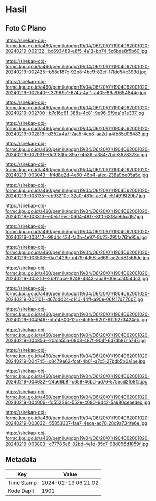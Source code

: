 # Hasil

## Foto C Plano

https://sirekap-obj-formc.kpu.go.id/a460/pemilu/pdpr/19/04/06/20/01/1904062001020-20240219-002132--bc693489-e8f5-4a13-bb74-5c6bde8f5b60.jpg

https://sirekap-obj-formc.kpu.go.id/a460/pemilu/pdpr/19/04/06/20/01/1904062001020-20240219-002425--b58c187c-92b8-4bc9-82ef-17fdd54c399d.jpg

https://sirekap-obj-formc.kpu.go.id/a460/pemilu/pdpr/19/04/06/20/01/1904062001020-20240219-002540--f37969c1-674a-4af1-a405-89a91654844e.jpg

https://sirekap-obj-formc.kpu.go.id/a460/pemilu/pdpr/19/04/06/20/01/1904062001020-20240219-002700--b7c16c61-388a-4c81-9e96-9f9da1b1e337.jpg

https://sirekap-obj-formc.kpu.go.id/a460/pemilu/pdpr/19/04/06/20/01/1904062001020-20240219-002816--d352a4a7-7aa5-4cb8-aa2d-a4fb85d08483.jpg

https://sirekap-obj-formc.kpu.go.id/a460/pemilu/pdpr/19/04/06/20/01/1904062001020-20240219-002931--0d3f81fb-89a7-4539-a384-7bde3678373d.jpg

https://sirekap-obj-formc.kpu.go.id/a460/pemilu/pdpr/19/04/06/20/01/1904062001020-20240219-003043--1f4d8e2d-4e60-46b4-afec-238a9be05a5e.jpg

https://sirekap-obj-formc.kpu.go.id/a460/pemilu/pdpr/19/04/06/20/01/1904062001020-20240219-003135--eb93210c-32a0-481d-ae24-e514918f29b7.jpg

https://sirekap-obj-formc.kpu.go.id/a460/pemilu/pdpr/19/04/06/20/01/1904062001020-20240219-003313--e0e519ec-0604-4817-8fff-63f8ae65cd97.jpg

https://sirekap-obj-formc.kpu.go.id/a460/pemilu/pdpr/19/04/06/20/01/1904062001020-20240219-003412--98d4c434-fa0b-4e97-8b23-295fa76fe95e.jpg

https://sirekap-obj-formc.kpu.go.id/a460/pemilu/pdpr/19/04/06/20/01/1904062001020-20240219-003506--0a71429e-d479-4d58-a669-ae2ed81566de.jpg

https://sirekap-obj-formc.kpu.go.id/a460/pemilu/pdpr/19/04/06/20/01/1904062001020-20240219-005210--2b911ace-8248-4343-a5a8-00ecca054dc3.jpg

https://sirekap-obj-formc.kpu.go.id/a460/pemilu/pdpr/19/04/06/20/01/1904062001020-20240219-005101--d67ddd24-c143-44ff-a90e-06f417d770b7.jpg

https://sirekap-obj-formc.kpu.go.id/a460/pemilu/pdpr/19/04/06/20/01/1904062001020-20240219-004946--5fa14300-12c7-4c95-9201-9129273424eb.jpg

https://sirekap-obj-formc.kpu.go.id/a460/pemilu/pdpr/19/04/06/20/01/1904062001020-20240219-004856--20a1a55a-6808-487f-904f-6d7db861a787.jpg

https://sirekap-obj-formc.kpu.go.id/a460/pemilu/pdpr/19/04/06/20/01/1904062001020-20240219-004745--c8479e62-fcaf-4b01-a7c5-27bdb5b0a1be.jpg

https://sirekap-obj-formc.kpu.go.id/a460/pemilu/pdpr/19/04/06/20/01/1904062001020-20240219-004632--24a66b8f-c658-46bd-ad76-575ecd2fb8f2.jpg

https://sirekap-obj-formc.kpu.go.id/a460/pemilu/pdpr/19/04/06/20/01/1904062001020-20240219-004006--fd55226c-552e-4090-9d42-5a980ceaeded.jpg

https://sirekap-obj-formc.kpu.go.id/a460/pemilu/pdpr/19/04/06/20/01/1904062001020-20240219-003832--55853307-faa7-4eca-ac70-28c9a734fe6e.jpg

https://sirekap-obj-formc.kpu.go.id/a460/pemilu/pdpr/19/04/06/20/01/1904062001020-20240219-003803--c77786e6-02bd-4e1d-85c7-98d066d1059f.jpg


## Metadata

| Key        | Value               |
| ---------- | ------------------- |
| Time Stamp | 2024-02-19 06:21:02 |
| Kode Dapil | 1901                |



